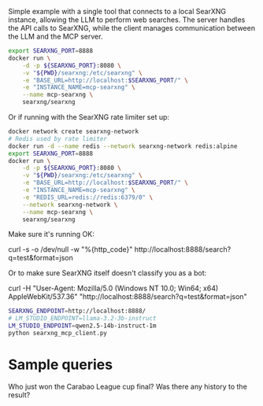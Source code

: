Simple example with a single tool that connects to a local SearXNG instance, allowing the LLM to perform web searches. The server handles the API calls to SearXNG, while the client manages communication between the LLM and the MCP server.

```sh
export SEARXNG_PORT=8888                     
docker run \
    -d -p ${SEARXNG_PORT}:8080 \
    -v "${PWD}/searxng:/etc/searxng" \
    -e "BASE_URL=http://localhost:$SEARXNG_PORT/" \
    -e "INSTANCE_NAME=mcp-searxng" \
    --name mcp-searxng \
    searxng/searxng
```

Or if running with the SearXNG rate limiter set up:

```sh
docker network create searxng-network
# Redis used by rate limiter
docker run -d --name redis --network searxng-network redis:alpine
export SEARXNG_PORT=8888                     
docker run \
    -d -p ${SEARXNG_PORT}:8080 \
    -v "${PWD}/searxng:/etc/searxng" \
    -e "BASE_URL=http://localhost:$SEARXNG_PORT/" \
    -e "INSTANCE_NAME=mcp-searxng" \
    -e "REDIS_URL=redis://redis:6379/0" \
    --network searxng-network \
    --name mcp-searxng \
    searxng/searxng
```


Make sure it's running OK:

curl -s -o /dev/null -w "%{http_code}" http://localhost:8888/search\?q\=test\&format\=json

Or to make sure SearXNG itself doesn't classify you as a bot:

curl -H "User-Agent: Mozilla/5.0 (Windows NT 10.0; Win64; x64) AppleWebKit/537.36" "http://localhost:8888/search?q=test&format=json"

```sh
SEARXNG_ENDPOINT=http://localhost:8888/
# LM_STUDIO_ENDPOINT=llama-3.2-3b-instruct
LM_STUDIO_ENDPOINT=qwen2.5-14b-instruct-1m
python searxng_mcp_client.py
```

# Sample queries

Who just won the Carabao League cup final? Was there any history to the result?
